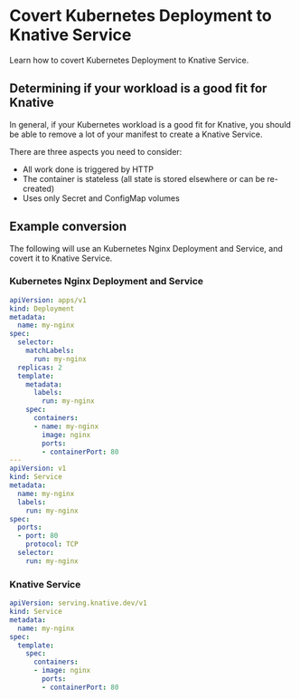 # Covert Kubernetes Deployment to Knative Service

Learn how to covert Kubernetes Deployment to Knative Service.

## Determining if your workload is a good fit for Knative

In general, if your Kubernetes workload is a good fit for Knative, you should be able to remove a lot of your manifest to create a Knative Service.

There are three aspects you need to consider:

- All work done is triggered by HTTP
- The container is stateless (all state is stored elsewhere or can be re-created)
- Uses only Secret and ConfigMap volumes

## Example conversion

The following will use an Kubernetes Nginx Deployment and Service, and covert it to Knative Service.

### Kubernetes Nginx Deployment and Service

```yaml
apiVersion: apps/v1
kind: Deployment
metadata:
  name: my-nginx
spec:
  selector:
    matchLabels:
      run: my-nginx
  replicas: 2
  template:
    metadata:
      labels:
        run: my-nginx
    spec:
      containers:
      - name: my-nginx
        image: nginx
        ports:
        - containerPort: 80
---
apiVersion: v1
kind: Service
metadata:
  name: my-nginx
  labels:
    run: my-nginx
spec:
  ports:
  - port: 80
    protocol: TCP
  selector:
    run: my-nginx

```

### Knative Service

```yaml
apiVersion: serving.knative.dev/v1
kind: Service
metadata:
  name: my-nginx
spec:
  template:
    spec:
      containers:
      - image: nginx
        ports:
        - containerPort: 80
```
